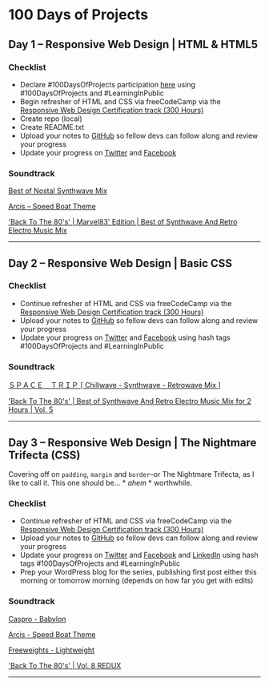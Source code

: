 # 100 Days of Projects

## Day 1 – Responsive Web Design | HTML & HTML5

### Checklist

- Declare #100DaysOfProjects participation [here](https://twitter.com/gerilynmhayes/status/1300536475650584583) using #100DaysOfProjects and #LearningInPublic
- Begin refresher of HTML and CSS via freeCodeCamp via the [Responsive Web Design Certification track (300 Hours)](https://www.freecodecamp.org/learn/)
- Create repo (local)
- Create README.txt
- Upload your notes to [GitHub](https://github.com/gerilynmhayes) so fellow devs can follow along and review your progress
- Update your progress on [Twitter](https://twitter.com/gerilynmhayes/) and [Facebook](https://www.facebook.com/thecodingcopywriter)

### Soundtrack

[Best of Nostal Synthwave Mix](https://youtu.be/5E4uPA2wwjY)

[Arcis – Speed Boat Theme](https://youtu.be/G8PVTiknvs4)

['Back To The 80's' | Marvel83' Edition | Best of Synthwave And Retro Electro Music Mix](https://youtu.be/0QKQlf8r7ls)

---

## Day 2 – Responsive Web Design | Basic CSS

### Checklist

- Continue refresher of HTML and CSS via freeCodeCamp via the [Responsive Web Design Certification track (300 Hours)](https://www.freecodecamp.org/learn/)
- Upload your notes to [GitHub](https://github.com/gerilynmhayes) so fellow devs can follow along and review your progress
- Update your progress on [Twitter](https://twitter.com/gerilynmhayes/) and [Facebook](https://www.facebook.com/thecodingcopywriter) using hash tags #100DaysOfProjects and #LearningInPublic

### Soundtrack

[ＳＰＡＣＥ　ＴＲＩＰ [ Chillwave - Synthwave - Retrowave Mix ]](https://youtu.be/wOMwO5T3yT4)

['Back To The 80's' | Best of Synthwave And Retro Electro Music Mix for 2 Hours | Vol. 5](https://youtu.be/qk1nnAHI1mI)

---

## Day 3 – Responsive Web Design | The Nightmare Trifecta (CSS)

Covering off on `padding`, `margin` and `border`–or The Nightmare Trifecta, as I like to call it. This one should be... * *ahem* * worthwhile.

### Checklist

- Continue refresher of HTML and CSS via freeCodeCamp via the [Responsive Web Design Certification track (300 Hours)](https://www.freecodecamp.org/learn/)
- Upload your notes to [GitHub](https://github.com/gerilynmhayes) so fellow devs can follow along and review your progress
- Update your progress on [Twitter](https://twitter.com/gerilynmhayes/) and [Facebook](https://www.facebook.com/thecodingcopywriter) and [LinkedIn](https://www.linkedin.com/in/gerilynmhayes/) using hash tags #100DaysOfProjects and #LearningInPublic
- Prep your WordPress blog for the series, publishing first post either this morning or tomorrow morning (depends on how far you get with edits)

### Soundtrack

[Caspro - Babylon](https://youtu.be/cn5cbf4XrFM)

[Arcis - Speed Boat Theme](https://youtu.be/G8PVTiknvs4)

[Freeweights - Lightweight](https://youtu.be/s0NbVUJGrbk)

['Back To The 80's' | Vol. 8 REDUX](https://youtu.be/2b9AqJimM-0)

---
